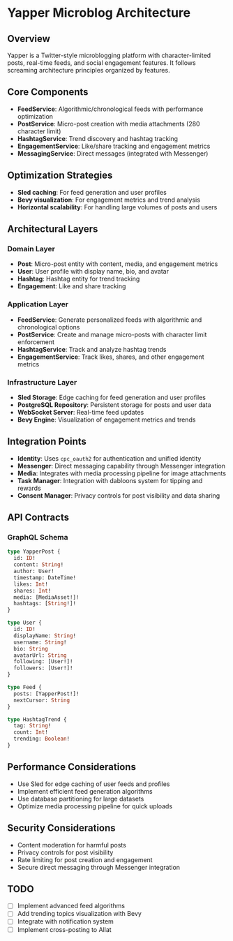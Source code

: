 # Yapper Microblog Architecture

## Overview
Yapper is a Twitter-style microblogging platform with character-limited posts, real-time feeds, and social engagement features. It follows screaming architecture principles organized by features.

## Core Components
- **FeedService**: Algorithmic/chronological feeds with performance optimization
- **PostService**: Micro-post creation with media attachments (280 character limit)
- **HashtagService**: Trend discovery and hashtag tracking
- **EngagementService**: Like/share tracking and engagement metrics
- **MessagingService**: Direct messages (integrated with Messenger)

## Optimization Strategies
- **Sled caching**: For feed generation and user profiles
- **Bevy visualization**: For engagement metrics and trend analysis
- **Horizontal scalability**: For handling large volumes of posts and users

## Architectural Layers

### Domain Layer
- **Post**: Micro-post entity with content, media, and engagement metrics
- **User**: User profile with display name, bio, and avatar
- **Hashtag**: Hashtag entity for trend tracking
- **Engagement**: Like and share tracking

### Application Layer
- **FeedService**: Generate personalized feeds with algorithmic and chronological options
- **PostService**: Create and manage micro-posts with character limit enforcement
- **HashtagService**: Track and analyze hashtag trends
- **EngagementService**: Track likes, shares, and other engagement metrics

### Infrastructure Layer
- **Sled Storage**: Edge caching for feed generation and user profiles
- **PostgreSQL Repository**: Persistent storage for posts and user data
- **WebSocket Server**: Real-time feed updates
- **Bevy Engine**: Visualization of engagement metrics and trends

## Integration Points
- **Identity**: Uses `cpc_oauth2` for authentication and unified identity
- **Messenger**: Direct messaging capability through Messenger integration
- **Media**: Integrates with media processing pipeline for image attachments
- **Task Manager**: Integration with dabloons system for tipping and rewards
- **Consent Manager**: Privacy controls for post visibility and data sharing

## API Contracts

### GraphQL Schema
```graphql
type YapperPost {
  id: ID!
  content: String!
  author: User!
  timestamp: DateTime!
  likes: Int!
  shares: Int!
  media: [MediaAsset!]!
  hashtags: [String!]!
}

type User {
  id: ID!
  displayName: String!
  username: String!
  bio: String
  avatarUrl: String
  following: [User!]!
  followers: [User!]!
}

type Feed {
  posts: [YapperPost!]!
  nextCursor: String
}

type HashtagTrend {
  tag: String!
  count: Int!
  trending: Boolean!
}
```

## Performance Considerations
- Use Sled for edge caching of user feeds and profiles
- Implement efficient feed generation algorithms
- Use database partitioning for large datasets
- Optimize media processing pipeline for quick uploads

## Security Considerations
- Content moderation for harmful posts
- Privacy controls for post visibility
- Rate limiting for post creation and engagement
- Secure direct messaging through Messenger integration

## TODO
- [ ] Implement advanced feed algorithms
- [ ] Add trending topics visualization with Bevy
- [ ] Integrate with notification system
- [ ] Implement cross-posting to Allat
